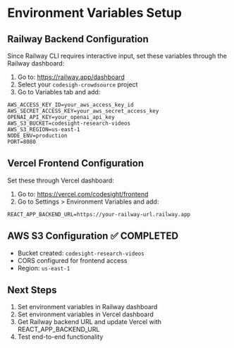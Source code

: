# Environment Variables Setup

## Railway Backend Configuration
Since Railway CLI requires interactive input, set these variables through the Railway dashboard:

1. Go to: https://railway.app/dashboard
2. Select your `codesigh-crowdsource` project
3. Go to Variables tab and add:

```
AWS_ACCESS_KEY_ID=your_aws_access_key_id
AWS_SECRET_ACCESS_KEY=your_aws_secret_access_key
OPENAI_API_KEY=your_openai_api_key
AWS_S3_BUCKET=codesight-research-videos
AWS_S3_REGION=us-east-1
NODE_ENV=production
PORT=8080
```

## Vercel Frontend Configuration
Set these through Vercel dashboard:

1. Go to: https://vercel.com/codesight/frontend
2. Go to Settings > Environment Variables and add:

```
REACT_APP_BACKEND_URL=https://your-railway-url.railway.app
```

## AWS S3 Configuration ✅ COMPLETED
- Bucket created: `codesight-research-videos`
- CORS configured for frontend access
- Region: `us-east-1`

## Next Steps
1. Set environment variables in Railway dashboard
2. Set environment variables in Vercel dashboard  
3. Get Railway backend URL and update Vercel with REACT_APP_BACKEND_URL
4. Test end-to-end functionality